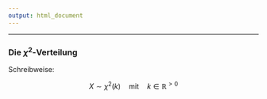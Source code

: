 ```yaml
---
output: html_document
---
```


***

### Die $\chi^2$-Verteilung

Schreibweise:

$$ X \sim \chi^2(k) \quad\text{mit}\quad k \in \mathbb{R}^{>0} $$